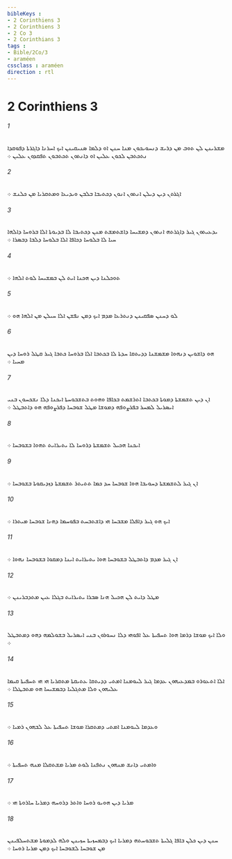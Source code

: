 ```yaml
---
bibleKeys : 
- 2 Corinthiens 3
- 2 Corinthiens 3
- 2 Co 3
- 2 Corinthians 3
tags : 
- Bible/2Co/3
- araméen
cssclass : araméen
direction : rtl
---
```


# 2 Corinthiens 3

###### 1
ܡܫܪܝܢܢ ܠܢ ܬܘܒ ܡܢ ܕܪܝܫ ܕܢܚܘܝܟܘܢ ܡܢܐ ܚܢܢ ܐܘ ܕܠܡܐ ܤܢܝܩܝܢܢ ܐܝܟ ܐܚܪܢܐ ܕܐܓܪܬܐ ܕܦܘܩܕܐ ܢܬܟܬܒܢ ܠܟܘܢ ܥܠܝܢ ܐܘ ܕܐܢܬܘܢ ܬܟܬܒܘܢ ܬܦܩܕܘܢ ܥܠܝܢ ܀
###### 2
ܐܓܪܬܢ ܕܝܢ ܕܝܠܢ ܐܢܬܘܢ ܐܢܘܢ ܕܟܬܝܒܐ ܒܠܒܢ ܘܝܕܝܥܐ ܘܡܬܩܪܝܐ ܡܢ ܟܠܢܫ ܀
###### 3
ܝܕܥܝܬܘܢ ܓܝܪ ܕܐܓܪܬܗ ܐܢܬܘܢ ܕܡܫܝܚܐ ܕܐܫܬܡܫܬ ܡܢܢ ܕܟܬܝܒܐ ܠܐ ܒܕܝܘܬܐ ܐܠܐ ܒܪܘܚܐ ܕܐܠܗܐ ܚܝܐ ܠܐ ܒܠܘܚܐ ܕܟܐܦܐ ܐܠܐ ܒܠܘܚܐ ܕܠܒܐ ܕܒܤܪܐ ܀
###### 4
ܬܘܟܠܢܐ ܕܝܢ ܗܟܢܐ ܐܝܬ ܠܢ ܒܡܫܝܚܐ ܠܘܬ ܐܠܗܐ ܀
###### 5
ܠܘ ܕܚܢܢ ܤܦܩܝܢܢ ܕܢܬܪܥܐ ܡܕܡ ܐܝܟ ܕܡܢ ܢܦܫܢ ܐܠܐ ܚܝܠܢ ܡܢ ܐܠܗܐ ܗܘ ܀
###### 6
ܗܘ ܕܐܫܘܝܢ ܕܢܗܘܐ ܡܫܡܫܢܐ ܕܕܝܬܩܐ ܚܕܬܐ ܠܐ ܒܟܬܒܐ ܐܠܐ ܒܪܘܚܐ ܟܬܒܐ ܓܝܪ ܩܛܠ ܪܘܚܐ ܕܝܢ ܡܚܝܐ ܀
###### 7
ܐܢ ܕܝܢ ܬܫܡܫܬܐ ܕܡܘܬܐ ܒܟܬܒܐ ܐܬܪܫܡܬ ܒܟܐܦܐ ܘܗܘܬ ܒܬܫܒܘܚܬܐ ܐܝܟܢܐ ܕܠܐ ܢܫܟܚܘܢ ܒܢܝ ܐܝܤܪܝܠ ܠܡܚܪ ܒܦܪܨܘܦܗ ܕܡܘܫܐ ܡܛܠ ܫܘܒܚܐ ܕܦܪܨܘܦܗ ܗܘ ܕܐܬܒܛܠ ܀
###### 8
ܐܝܟܢܐ ܗܟܝܠ ܬܫܡܫܬܐ ܕܪܘܚܐ ܠܐ ܝܬܝܪܐܝܬ ܬܗܘܐ ܒܫܘܒܚܐ ܀
###### 9
ܐܢ ܓܝܪ ܠܬܫܡܫܬܐ ܕܚܘܝܒܐ ܗܘܐ ܫܘܒܚܐ ܚܕ ܟܡܐ ܬܬܝܬܪ ܬܫܡܫܬܐ ܕܙܕܝܩܘܬܐ ܒܫܘܒܚܐ ܀
###### 10
ܐܝܟ ܗܘ ܓܝܪ ܕܐܦܠܐ ܡܫܒܚܐ ܗܝ ܕܐܫܬܒܚܬ ܒܦܘܚܡܐ ܕܗܢܐ ܫܘܒܚܐ ܡܝܬܪܐ ܀
###### 11
ܐܢ ܓܝܪ ܡܕܡ ܕܐܬܒܛܠ ܒܫܘܒܚܐ ܗܘܐ ܝܬܝܪܐܝܬ ܐܝܢܐ ܕܡܩܘܐ ܒܫܘܒܚܐ ܢܗܘܐ ܀
###### 12
ܡܛܠ ܕܐܝܬ ܠܢ ܗܟܝܠ ܗܢܐ ܤܒܪܐ ܝܬܝܪܐܝܬ ܒܓܠܐ ܥܝܢ ܡܬܕܒܪܝܢܢ ܀
###### 13
ܘܠܐ ܐܝܟ ܡܘܫܐ ܕܪܡܐ ܗܘܐ ܬܚܦܝܬܐ ܥܠ ܐܦܘܗܝ ܕܠܐ ܢܚܘܪܘܢ ܒܢܝ ܐܝܤܪܝܠ ܒܫܘܠܡܗ ܕܗܘ ܕܡܬܒܛܠ ܀
###### 14
ܐܠܐ ܐܬܥܘܪܘ ܒܡܕܥܝܗܘܢ ܥܕܡܐ ܓܝܪ ܠܝܘܡܢܐ ܐܡܬܝ ܕܕܝܬܩܐ ܥܬܝܩܬܐ ܡܬܩܪܝܐ ܗܝ ܗܝ ܬܚܦܝܬܐ ܩܝܡܐ ܥܠܝܗܘܢ ܘܠܐ ܡܬܓܠܝܐ ܕܒܡܫܝܚܐ ܗܘ ܡܬܒܛܠܐ ܀
###### 15
ܘܥܕܡܐ ܠܝܘܡܢܐ ܐܡܬܝ ܕܡܬܩܪܐ ܡܘܫܐ ܬܚܦܝܬܐ ܥܠ ܠܒܗܘܢ ܪܡܝܐ ܀
###### 16
ܘܐܡܬܝ ܕܐܢܫ ܡܢܗܘܢ ܢܬܦܢܐ ܠܘܬ ܡܪܝܐ ܡܫܬܩܠܐ ܡܢܗ ܬܚܦܝܬܐ ܀
###### 17
ܡܪܝܐ ܕܝܢ ܗܘܝܘ ܪܘܚܐ ܘܐܬܪ ܕܪܘܚܗ ܕܡܪܝܐ ܚܐܪܘܬܐ ܗܝ ܀
###### 18
ܚܢܢ ܕܝܢ ܟܠܢ ܒܐܦܐ ܓܠܝܬܐ ܬܫܒܘܚܬܗ ܕܡܪܝܐ ܐܝܟ ܕܒܡܚܙܝܬܐ ܚܙܝܢܢ ܘܠܗ ܠܕܡܘܬܐ ܡܫܬܚܠܦܝܢܢ ܡܢ ܫܘܒܚܐ ܠܫܘܒܚܐ ܐܝܟ ܕܡܢ ܡܪܝܐ ܪܘܚܐ ܀
